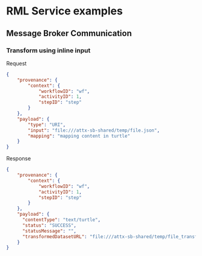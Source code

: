 # RML Service examples

## Message Broker Communication

### Transform using inline input

Request

```json
{
    "provenance": {
        "context": {
            "workflowID": "wf",
            "activityID": 1,
            "stepID": "step"
        }
    },
    "payload": {
        "type": "URI",
        "input": "file:///attx-sb-shared/temp/file.json",
        "mapping": "mapping content in turtle"
    }    
}
```

Response

```json
{
    "provenance": {
        "context": {
            "workflowID": "wf",
            "activityID": 1,
            "stepID": "step"
        }
    },
    "payload": {
      "contentType": "text/turtle",
      "status": "SUCCESS",
      "statusMessage": "",
      "transformedDatasetURL": "file:///attx-sb-shared/temp/file_transformer.ttl"
    }    
}

```
